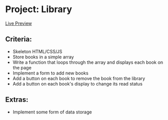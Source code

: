 # Project: Library

[Live Preview](https://jincrypt.github.io/TOP-Library/)

## Criteria:
* Skeleton HTML/CSS/JS
* Store books in a simple array
* Write a function that loops through the array and displays each book on the page
* Implement a form to add new books
* Add a button on each book to remove the book from the library
* Add a button on each book's display to change its read status

## Extras:
* Implement some form of data storage
